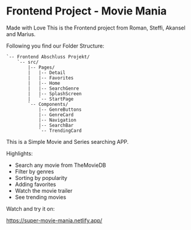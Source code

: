 # Frontend Project - Movie Mania

Made with Love
This is the Frontend project from Roman, Steffi, Akansel and Marius.

Following you find our Folder Structure:

````
`-- Frontend Abschluss Projekt/
    `-- src/
        |-- Pages/
        |   |-- Detail
        |   |-- Favorites
        |   |-- Home
        |   |-- SearchGenre
        |   |-- SplashScreen
        |   `-- StartPage
        `-- Components/
            |-- GenreButtons
            |-- GenreCard
            |-- Navigation
            |-- SearchBar
            `-- TrendingCard
````            
            
This is a Simple Movie and Series searching APP.

Highlights:
  - Search any movie from TheMovieDB
  - Filter by genres
  - Sorting by popularity 
  - Adding favorites
  - Watch the movie trailer
  - See trending movies


Watch and try it on:

https://super-movie-mania.netlify.app/
